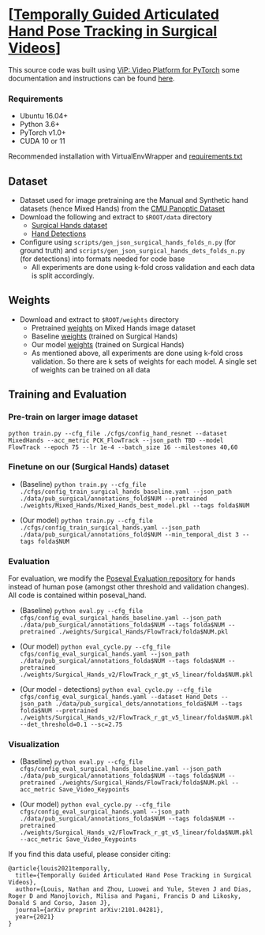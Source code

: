 # [[Temporally Guided Articulated Hand Pose Tracking in Surgical Videos](https://arxiv.org/abs/2101.04281)]

This source code was built using [ViP: Video Platform for PyTorch](https://github.com/MichiganCOG/ViP) some documentation and instructions can be found [here](https://github.com/MichiganCOG/ViP/wiki).

### Requirements
- Ubuntu 16.04+
- Python 3.6+
- PyTorch v1.0+
- CUDA 10 or 11

Recommended installation with VirtualEnvWrapper and [requirements.txt](https://github.com/MichiganCOG/Surgical_Hands_RELEASE/blob/main/requirements.txt)

## Dataset
 - Dataset used for image pretraining are the Manual and Synthetic hand datasets (hence Mixed Hands) from the [CMU Panoptic Dataset](http://domedb.perception.cs.cmu.edu/handdb.html)
 - Download the following and extract to `$ROOT/data` directory
	 - [Surgical Hands dataset](https://drive.google.com/file/d/1l5_4rlZLvOim34uHCKic4GUXvXfjDN_9/view?usp=sharing)
	 - [Hand Detections](https://drive.google.com/file/d/1dWhZF595ixS-XBIeawaS3mY01yfsE_BO/view?usp=sharing)
 - Configure using `scripts/gen_json_surgical_hands_folds_n.py` (for ground truth) and `scripts/gen_json_surgical_hands_dets_folds_n.py` (for detections) into formats needed for code base
	 - All experiments are done using k-fold cross validation and each data is split accordingly.

## Weights
- Download and extract to `$ROOT/weights` directory
	- Pretrained [weights](https://drive.google.com/drive/folders/1upSSUr4c2_SMmpzfQumoevNYhpig0UuW?usp=sharing) on Mixed Hands image dataset
	- Baseline [weights](https://drive.google.com/drive/folders/1skZGRnX_6SNiB-DROgg1RYBy4qI0BURB?usp=sharing) (trained on Surgical Hands)
	- Our model [weights](https://drive.google.com/drive/folders/1zCnU8drwr1Mzy4rOmaP3mQ-jSXiYOALN?usp=sharing) (trained on Surgical Hands)
	- As mentioned above, all experiments are done using k-fold cross validation. So there are k sets of weights for each model. A single set of weights can be trained on all data

## Training and Evaluation
### Pre-train on larger image dataset
`python train.py --cfg_file ./cfgs/config_hand_resnet --dataset MixedHands --acc_metric PCK_FlowTrack --json_path TBD --model FlowTrack --epoch 75 --lr 1e-4 --batch_size 16 --milestones 40,60 `

### Finetune on our (Surgical Hands) dataset
- (Baseline) `python train.py --cfg_file ./cfgs/config_train_surgical_hands_baseline.yaml --json_path ./data/pub_surgical/annotations_fold$NUM --pretrained ./weights/Mixed_Hands/Mixed_Hands_best_model.pkl --tags folda$NUM`

- (Our model) `python train.py --cfg_file ./cfgs/config_train_surgical_hands.yaml --json_path ./data/pub_surgical/annotations_fold$NUM --min_temporal_dist 3 --tags folda$NUM`

 
### Evaluation
For evaluation, we modify the [Poseval Evaluation repository](https://github.com/leonid-pishchulin/poseval) for hands instead of human pose (amongst other threshold and validation changes). All code is contained within poseval\_hand.
 
- (Baseline) `python eval.py --cfg_file cfgs/config_eval_surgical_hands_baseline.yaml --json_path ./data/pub_surgical/annotations_folda$NUM --tags folda$NUM --pretrained ./weights/Surgical_Hands/FlowTrack/folda$NUM.pkl`

- (Our model) `python eval_cycle.py --cfg_file cfgs/config_eval_surgical_hands.yaml --json_path ./data/pub_surgical/annotations_folda$NUM --tags folda$NUM --pretrained ./weights/Surgical_Hands_v2/FlowTrack_r_gt_v5_linear/folda$NUM.pkl`

- (Our model - detections) `python eval_cycle.py --cfg_file cfgs/config_eval_surgical_hands.yaml --dataset Hand_Dets --json_path ./data/pub_surgical_dets/annotations_folda$NUM --tags folda$NUM --pretrained ./weights/Surgical_Hands_v2/FlowTrack_r_gt_v5_linear/folda$NUM.pkl --det_threshold=0.1 --sc=2.75`

### Visualization
- (Baseline) `python eval.py --cfg_file cfgs/config_eval_surgical_hands_baseline.yaml --json_path ./data/pub_surgical/annotations_folda$NUM --tags folda$NUM --pretrained ./weights/Surgical_Hands/FlowTrack/folda$NUM.pkl --acc_metric Save_Video_Keypoints`

- (Our model) `python eval_cycle.py --cfg_file cfgs/config_eval_surgical_hands.yaml --json_path ./data/pub_surgical/annotations_folda$NUM --tags folda$NUM --pretrained ./weights/Surgical_Hands_v2/FlowTrack_r_gt_v5_linear/folda$NUM.pkl --acc_metric Save_Video_Keypoints`

If you find this data useful, please consider citing:

```
@article{louis2021temporally,
  title={Temporally Guided Articulated Hand Pose Tracking in Surgical Videos},
  author={Louis, Nathan and Zhou, Luowei and Yule, Steven J and Dias, Roger D and Manojlovich, Milisa and Pagani, Francis D and Likosky, Donald S and Corso, Jason J},
  journal={arXiv preprint arXiv:2101.04281},
  year={2021}
}
```
